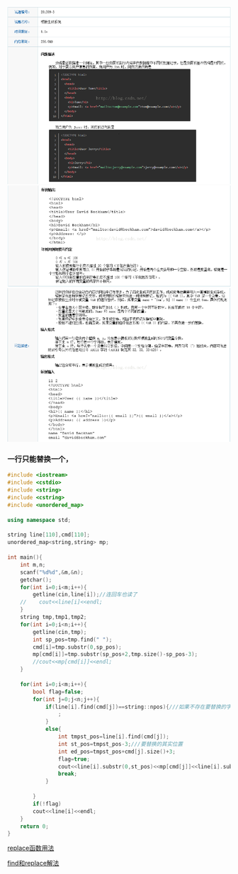 ![](https://github.com/BinGYiZhanG/aoapc-book/blob/master/CCF/Images/20160703173421360.png)
![](https://github.com/BinGYiZhanG/aoapc-book/blob/master/CCF/Images/20160703173450876.png)
![](https://github.com/BinGYiZhanG/aoapc-book/blob/master/CCF/Images/20160703173436048.png)

### 一行只能替换一个，
```cpp
#include <iostream>
#include <cstdio>
#include <string>
#include <cstring>
#include <unordered_map>

using namespace std;

string line[110],cmd[110];
unordered_map<string,string> mp;

int main(){
    int m,n;
    scanf("%d%d",&m,&n);
    getchar();
    for(int i=0;i<m;i++){
        getline(cin,line[i]);//连回车也读了
    //    cout<<line[i]<<endl;
    }
    string tmp,tmp1,tmp2;
    for(int i=0;i<n;i++){
        getline(cin,tmp);
        int sp_pos=tmp.find(" ");
        cmd[i]=tmp.substr(0,sp_pos);
        mp[cmd[i]]=tmp.substr(sp_pos+2,tmp.size()-sp_pos-3);
        //cout<<mp[cmd[i]]<<endl;
    }

    for(int i=0;i<m;i++){
        bool flag=false;
        for(int j=0;j<n;j++){
            if(line[i].find(cmd[j])==string::npos){///如果不存在要替换的字符串,直接输出即可
                ;
            }
            else{
                int tmpst_pos=line[i].find(cmd[j]);
                int st_pos=tmpst_pos-3;///要替换的其实位置
                int ed_pos=tmpst_pos+cmd[j].size()+3;
                flag=true;
                cout<<line[i].substr(0,st_pos)<<mp[cmd[j]]<<line[i].substr(ed_pos)<<endl;
                break;
            }

        }
        if(!flag)
        cout<<line[i]<<endl;
    }
    return 0;
}

```


[replace函数用法](https://blog.csdn.net/cai_niaocainiao/article/details/81260902)

[find和replace解法](https://blog.csdn.net/wl16wzl/article/details/79340888)




